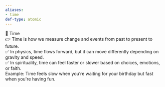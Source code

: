 ```yaml
---
aliases:
- time
def-type: atomic
---
```

   
🔹 Time   
👉 Time is how we measure change and events from past to present to future.   
✅ In physics, time flows forward, but it can move differently depending on gravity and speed.   
✅ In spirituality, time can feel faster or slower based on choices, emotions, or faith.   
Example: Time feels slow when you’re waiting for your birthday but fast when you're having fun.